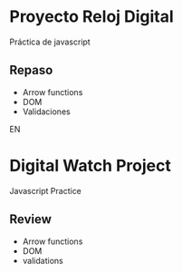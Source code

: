# Proyecto Reloj Digital

Práctica de javascript

## Repaso

- Arrow functions
- DOM
- Validaciones

EN

# Digital Watch Project

Javascript Practice

## Review

- Arrow functions
- DOM
- validations
